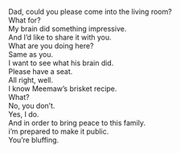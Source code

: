 Dad, could you please come into the living room?   
What for?   
My brain did something impressive.   
And I’d like to share it with you.   
What are you doing here?   
Same as you.   
I want to see what his brain did.   
Please have a seat.   
All right, well.   
I know Meemaw’s brisket recipe.   
What?   
No, you don’t.   
Yes, I do.   
And in order to bring peace to this family.   
i’m prepared to make it public.   
You’re bluffing.   
